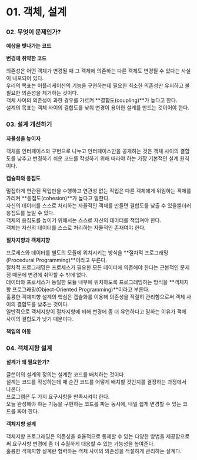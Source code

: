 # 01. 객체, 설계
### 02. 무엇이 문제인가?

**예상을 빗나가는 코드**

**변경에 취약한 코드**

의존성은 어떤 객체가 변경될 때 그 객체에 의존하는 다른 객체도 변경될 수 있다는 사실이 내포되어 있다.<br>
우리의 목표는 어플리케이션의 기능을 구현하는데 필요한 최소한 의존성만 유지하고 불필요한 의존성을 제거하는 것이다.<br>
객체 사이의 의존성이 과한 경우를 가르켜 **결합도(coupling)**가 높다고 한다.<br>
설계의 목표는 객체 사이의 결합도를 낮춰 변경이 용이한 설계를 만드는 것이어야 한다.<br>

### 03. 설계 개선하기

**자율성을 높이자**

객체를 인터페이스와 구현으로 나누고 인터페이스만을 공개하는 것은 객체 사이의 결합도를 낮추고 변경하기 쉬운 코드를 작성하기 위해 따라야 하는 가장 기본적인 설계 원칙이다.

**캡슐화와 응집도**

밀접하게 연관된 작업만을 수행하고 연관성 없는 작업은 다른 객체에게 위임하는 객체를 가리켜 **응집도(cohesion)**가 높다고 말한다.<br>
자신의 데이터를 스스로 처리하는 자율적인 객체를 만들면 결합도를 낮출 수 있을뿐더러 응집도를 높일 수 있다.<br>
객체의 응집도를 높이기 위해서는 스스로 자신의 데이터를 책임져야 한다.<br>
객체는 자신의 데이터를 스스로 처리하는 자율적인 존재여야 한다.<br>

**절차지향과 객체지향**

프로세스와 데이터를 별도의 모듈에 위치시키는 방식을 **절차적 프로그래밍(Procedural Programming)**이라고 부른다.<br>
절차적 프로그래밍은 프로세스가 필요한 모든 데이터에 의존해야 한다는 근본적인 문제점 때문에 변경에 취약할 수 밖에 없다.<br>
데이터와 프로세스가 동일한 모듈 내부에 위치하도록 프로그래밍하는 방식을 **객체지향 프로그래밍(Object-Oriented Programming)**이라고 부른다.<br>
훌륭한 객체지향 설계의 핵심은 캡슐화를 이용해 의존성을 적절히 관리함으로써 객체 사이의 결합도를 낮추는 것이다.<br>
일반적으로 객체지향이 절차지향에 비해 변경에 좀 더 유연하다고 말하는 이유가 객체 사이의 결합도가 낮기 때문이다.<br>

**책임의 이동**

### 04. 객체지향 설계

**설계가 왜 필요한가?**

글쓴이의 설계의 정의는 설계란 코드를 배치하는 것이다.<br>
설계는 코드를 작성하는데 매 순간 코드를 어떻게 배치할 것인지를 결정하는 과정에서 나온다.<br>
프로그램은 두 가지 요구사항을 만족시켜야 한다.<br>
오늘 완성해야 하는 기능을 구현하는 코드를 짜는 동시에, 내일 쉽게 변경할 수 있는 코드를 짜야 한다.<br>

**객체지향 설계**

객체지향 프로그래밍은 의존성을 효율적으로 통제할 수 있는 다양한 방법을 제공함으로써 요구사항 변경에 좀 더 수월하게 대응할 수 있는 가능성을 높여준다.<br>
훌륭한 객체지향 설계란 협력하는 객체 사이의 의존성을 적절하게 관리하는 설계다.<br>
